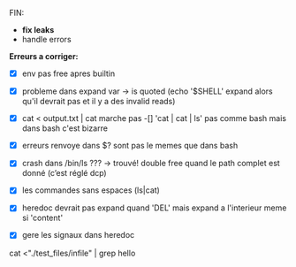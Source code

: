 FIN:

- **fix leaks**
- handle errors

**Erreurs a corriger:**

-[x] env pas free apres builtin
-[x] probleme dans expand var -> is quoted (echo '$SHELL' expand alors qu'il devrait pas et il y a des invalid reads)
-[x] cat < output.txt | cat  marche pas
-[] 'cat | cat | ls' pas comme bash mais dans bash c'est bizarre
-[x] erreurs renvoye dans $? sont pas le memes que dans bash
-[x] crash dans /bin/ls ???
 -> trouvé! double free quand le path complet est donné (c’est réglé dcp)

-[x] les commandes sans espaces (ls|cat)
-[x] heredoc devrait pas expand quand 'DEL' mais expand a l'interieur meme si 'content' 
-[x] gere les signaux dans heredoc

cat <"./test_files/infile" | grep hello
